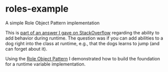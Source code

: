 # roles-example
A simple Role Object Pattern implementation

This is [part of an answer I gave on StackOverflow](http://stackoverflow.com/questions/32095830/java-can-i-extend-an-instance-of-a-class-to-make-it-a-parent-class-instance/32100657#32100657)
regarding the ability to add behavior during runtime. The question was if you can add abilities to a dog right into the class at runtime, e.g., that the dogs learns to jump (and can forget about it).

Using the [Role Object Pattern](http://hillside.net/plop/plop97/Proceedings/riehle.pdf) I demonstrated how to build the foundation for a runtime variable implementation.
